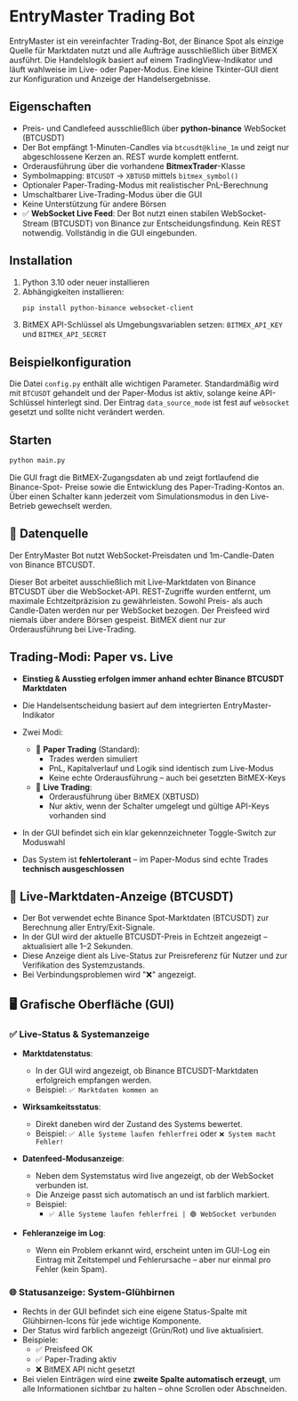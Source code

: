 # EntryMaster Trading Bot

EntryMaster ist ein vereinfachter Trading-Bot, der Binance Spot als einzige Quelle
für Marktdaten nutzt und alle Aufträge ausschließlich über BitMEX ausführt. Die
Handelslogik basiert auf einem TradingView-Indikator und läuft wahlweise im Live-
 oder Paper-Modus. Eine kleine Tkinter-GUI dient zur Konfiguration und Anzeige der
Handelsergebnisse.

## Eigenschaften
* Preis- und Candlefeed ausschließlich über **python-binance** WebSocket (BTCUSDT)
* Der Bot empfängt 1-Minuten-Candles via `btcusdt@kline_1m` und zeigt nur abgeschlossene Kerzen an. REST wurde komplett entfernt.
* Orderausführung über die vorhandene **BitmexTrader**-Klasse
* Symbolmapping: `BTCUSDT` → `XBTUSD` mittels `bitmex_symbol()`
* Optionaler Paper-Trading-Modus mit realistischer PnL-Berechnung
* Umschaltbarer Live-Trading-Modus über die GUI
* Keine Unterstützung für andere Börsen
* ✅ **WebSocket Live Feed**: Der Bot nutzt einen stabilen WebSocket-Stream (BTCUSDT) von Binance zur Entscheidungsfindung. Kein REST notwendig. Vollständig in die GUI eingebunden.

## Installation
1. Python 3.10 oder neuer installieren
2. Abhängigkeiten installieren:
   ```bash
   pip install python-binance websocket-client
   ```
3. BitMEX API-Schlüssel als Umgebungsvariablen setzen:
   `BITMEX_API_KEY` und `BITMEX_API_SECRET`

## Beispielkonfiguration
Die Datei `config.py` enthält alle wichtigen Parameter. Standardmäßig wird mit
`BTCUSDT` gehandelt und der Paper-Modus ist aktiv, solange keine API-Schlüssel
hinterlegt sind. Der Eintrag `data_source_mode` ist fest auf `websocket`
gesetzt und sollte nicht verändert werden.


## Starten
```bash
python main.py
```
Die GUI fragt die BitMEX-Zugangsdaten ab und zeigt fortlaufend die Binance-Spot-
Preise sowie die Entwicklung des Paper-Trading-Kontos an. Über einen Schalter kann jederzeit vom Simulationsmodus in den Live-Betrieb gewechselt werden.

## 📡 Datenquelle

Der EntryMaster Bot nutzt WebSocket-Preisdaten und 1m-Candle-Daten von Binance BTCUSDT.

Dieser Bot arbeitet ausschließlich mit Live-Marktdaten von Binance BTCUSDT über
die WebSocket-API. REST-Zugriffe wurden entfernt, um maximale
Echtzeitpräzision zu gewährleisten. Sowohl Preis- als auch Candle-Daten werden nur per WebSocket bezogen.
Der Preisfeed wird niemals über andere Börsen gespeist. BitMEX dient nur zur Orderausführung bei Live-Trading.

## Trading-Modi: Paper vs. Live

- **Einstieg & Ausstieg erfolgen immer anhand echter Binance BTCUSDT Marktdaten**
- Die Handelsentscheidung basiert auf dem integrierten EntryMaster-Indikator
- Zwei Modi:
  - 🧪 **Paper Trading** (Standard):
    - Trades werden simuliert
    - PnL, Kapitalverlauf und Logik sind identisch zum Live-Modus
    - Keine echte Orderausführung – auch bei gesetzten BitMEX-Keys
  - 💼 **Live Trading**:
    - Orderausführung über BitMEX (XBTUSD)
    - Nur aktiv, wenn der Schalter umgelegt und gültige API-Keys vorhanden sind

- In der GUI befindet sich ein klar gekennzeichneter Toggle-Switch zur Moduswahl
- Das System ist **fehlertolerant** – im Paper-Modus sind echte Trades **technisch ausgeschlossen**

## 📡 Live-Marktdaten-Anzeige (BTCUSDT)

- Der Bot verwendet echte Binance Spot-Marktdaten (BTCUSDT) zur Berechnung aller Entry/Exit-Signale.
- In der GUI wird der aktuelle BTCUSDT-Preis in Echtzeit angezeigt – aktualisiert alle 1–2 Sekunden.
- Diese Anzeige dient als Live-Status zur Preisreferenz für Nutzer und zur Verifikation des Systemzustands.
- Bei Verbindungsproblemen wird "❌" angezeigt.

## 🖥️ Grafische Oberfläche (GUI)

### ✅ Live-Status & Systemanzeige

- **Marktdatenstatus**:
  - In der GUI wird angezeigt, ob Binance BTCUSDT-Marktdaten erfolgreich empfangen werden.
  - Beispiel: `✅ Marktdaten kommen an`

- **Wirksamkeitsstatus**:
  - Direkt daneben wird der Zustand des Systems bewertet.
  - Beispiel: `✅ Alle Systeme laufen fehlerfrei` oder `❌ System macht Fehler!`
- **Datenfeed-Modusanzeige**:
  - Neben dem Systemstatus wird live angezeigt, ob der WebSocket verbunden ist.
  - Die Anzeige passt sich automatisch an und ist farblich markiert.
  - Beispiel:
    - `✅ Alle Systeme laufen fehlerfrei | 🟢 WebSocket verbunden`

- **Fehleranzeige im Log**:
  - Wenn ein Problem erkannt wird, erscheint unten im GUI-Log ein Eintrag mit Zeitstempel und Fehlerursache – aber nur einmal pro Fehler (kein Spam).

### 🌐 Statusanzeige: System-Glühbirnen

- Rechts in der GUI befindet sich eine eigene Status-Spalte mit Glühbirnen-Icons
  für jede wichtige Komponente.
- Der Status wird farblich angezeigt (Grün/Rot) und live aktualisiert.
- Beispiele:
  - ✅ Preisfeed OK
  - ✅ Paper-Trading aktiv
  - ❌ BitMEX API nicht gesetzt
- Bei vielen Einträgen wird eine **zweite Spalte automatisch erzeugt**, um alle
  Informationen sichtbar zu halten – ohne Scrollen oder Abschneiden.

